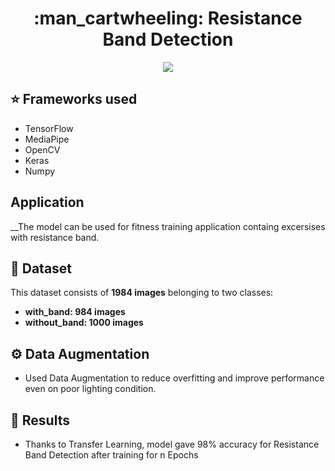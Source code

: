 <h1 align="center"> :man_cartwheeling: Resistance Band Detection</h1>
<div align = "center">
<img src = "https://github.com/Akhil-Tony/Resistance-Band-Detection-Using-Tensorflow/blob/master/20220814_010752.gif" />
</div>

## :star: Frameworks used
- TensorFlow
- MediaPipe
- OpenCV
- Keras
- Numpy

## Application
__The model can be used for fitness training application containg excersises with resistance band.

## :file_folder: Dataset
This dataset consists of __1984 images__ belonging to two classes:
<br>
*	__with_band: 984 images__
*	__without_band: 1000 images__

## :gear: Data Augmentation 

* Used Data Augmentation to reduce overfitting and improve performance even on poor lighting condition.

## :key: Results

- Thanks to Transfer Learning, model gave 98% accuracy for Resistance Band Detection after training for n Epochs
